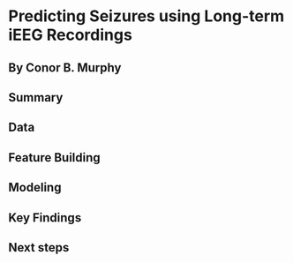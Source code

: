 # Predicting Seizures using Long-term iEEG Recordings
## By Conor B. Murphy

## Summary

## Data

## Feature Building

## Modeling

## Key Findings

## Next steps
